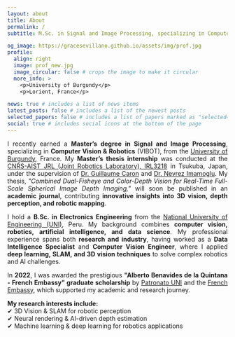 ```yaml
---
layout: about
title: About
permalink: /
subtitle: M.Sc. in Signal and Image Processing, specializing in Computer Vision and Robotics<br>B.Sc. in Electronics Engineering

og_image: https://gracesevillano.github.io/assets/img/prof.jpg
profile:
  align: right
  image: prof_new.jpg
  image_circular: false # crops the image to make it circular
  more_info: >
    <p>University of Burgundy</p>
    <p>Lorient, France</p>

news: true # includes a list of news items
latest_posts: false # includes a list of the newest posts
selected_papers: false # includes a list of papers marked as "selected={true}"
social: true # includes social icons at the bottom of the page
---
```


<div style="text-align: justify;">
I recently earned a <b>Master’s degree in Signal and Image Processing</b>, specializing in <b>Computer Vision & Robotics</b> (VIBOT), from the <a href="https://www.u-bourgogne.fr/" target="_blank">University of Burgundy</a>, France. My <b>Master’s thesis internship</b> was conducted at the <a href="https://unit.aist.go.jp/jrl-22022" target="_blank">CNRS-AIST JRL (Joint Robotics Laboratory), IRL3218</a> in Tsukuba, Japan, under the supervision of <a href="https://home.mis.u-picardie.fr/~g-caron/fr/" target="_blank">Dr. Guillaume Caron</a> and <a href="https://nevrez.github.io/" target="_blank">Dr. Nevrez Imamoglu</a>. My thesis, <i>"Combined Dual-Fisheye and Color-Depth Vision for Real-Time Full-Scale Spherical Image Depth Imaging,"</i> will soon be published in an <b>academic journal</b>, contributing <b>innovative insights into 3D vision, depth perception, and robotic mapping</b>.  

I hold a <b>B.Sc. in Electronics Engineering</b> from the <a href="https://www.uni.edu.pe/" target="_blank">National University of Engineering (UNI)</a>, Peru. My background combines <b>computer vision, robotics, artificial intelligence, and data science</b>. My professional experience spans both <b>research and industry</b>, having worked as a <b>Data Intelligence Specialist</b> and <b>Computer Vision Engineer</b>, where I applied <b>deep learning, SLAM, and 3D vision techniques</b> to solve complex robotics and AI challenges.  

In <b>2022</b>, I was awarded the prestigious <b>"Alberto Benavides de la Quintana - French Embassy" graduate scholarship</b> by <a href="https://patronatouni.org.pe/" target="_blank">Patronato UNI</a> and the <a href="https://www.ambafrance.org/" target="_blank">French Embassy</a>, which supported my academic and research journey.  

<b>My research interests include:</b>  
✔ 3D Vision & SLAM for robotic perception  
✔ Neural rendering & AI-driven depth estimation  
✔ Machine learning & deep learning for robotics applications  
</div>
